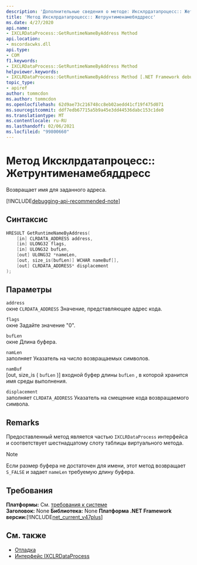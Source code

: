 ```yaml
---
description: 'Дополнительные сведения о методе: Иксклрдатапроцесс:: Жетрунтименамебяддресс'
title: 'Метод Иксклрдатапроцесс:: Жетрунтименамебяддресс'
ms.date: 4/27/2020
api.name:
- IXCLRDataProcess::GetRuntimeNameByAddress Method
api.location:
- mscordacwks.dll
api.type:
- COM
f1.keywords:
- IXCLRDataProcess::GetRuntimeNameByAddress Method
helpviewer.keywords:
- IXCLRDataProcess::GetRuntimeNameByAddress Method [.NET Framework debugging]
topic_type:
- apiref
author: tommcdon
ms.author: tommcdon
ms.openlocfilehash: 62d9ae73c216748cc8eb02aedd41cf19f475d071
ms.sourcegitcommit: ddf7edb67715a5b9a45e3dd44536dabc153c1de0
ms.translationtype: MT
ms.contentlocale: ru-RU
ms.lasthandoff: 02/06/2021
ms.locfileid: "99800660"
---
```

# <a name="ixclrdataprocessgetruntimenamebyaddress-method"></a>Метод Иксклрдатапроцесс:: Жетрунтименамебяддресс

Возвращает имя для заданного адреса.

[!INCLUDE[debugging-api-recommended-note](../../../../includes/debugging-api-recommended-note.md)]

## <a name="syntax"></a>Синтаксис

```cpp
HRESULT GetRuntimeNameByAddress(
    [in] CLRDATA_ADDRESS address,
    [in] ULONG32 flags,
    [in] ULONG32 bufLen,
    [out] ULONG32 *nameLen,
    [out, size_is(bufLen)] WCHAR nameBuf[],
    [out] CLRDATA_ADDRESS* displacement
);
```

## <a name="parameters"></a>Параметры

`address`\
окне `CLRDATA_ADDRESS` Значение, представляющее адрес кода.

`flags`\
окне Задайте значение "0".

`bufLen`\
окне Длина буфера.

`namLen`\
заполняет Указатель на число возвращаемых символов.

`namBuf`\
[out, size_is ( `bufLen` )] входной буфер длины `bufLen` , в которой хранится имя среды выполнения.

`displacement`\
заполняет `CLRDATA_ADDRESS` Указатель на смещение кода возвращаемого символа.

## <a name="remarks"></a>Remarks

Предоставленный метод является частью `IXCLRDataProcess` интерфейса и соответствует шестнадцатому слоту таблицы виртуального метода.

> [!NOTE]
> Если размер буфера не достаточен для имени, этот метод возвращает `S_FALSE` и задает `nameLen` требуемую длину буфера.

## <a name="requirements"></a>Требования

**Платформы:** См. [требования к системе](../../get-started/system-requirements.md)\
**Заголовок:** None
**Библиотека:** None
**Платформа .NET Framework версии:**[!INCLUDE[net_current_v47plus](../../../../includes/net-current-v47plus.md)]

## <a name="see-also"></a>См. также

- [Отладка](index.md)
- [Интерфейс IXCLRDataProcess](ixclrdataprocess-interface.md)
